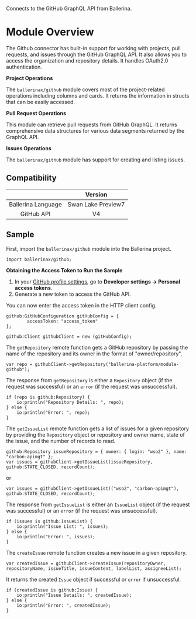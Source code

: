 Connects to the GitHub GraphQL API from Ballerina.

# Module Overview

The Github connector has built-in support for working with projects, pull requests, and issues through the GitHub GraphQL API. It also allows you to access the organization and repository details. It handles OAuth2.0 authentication.

**Project Operations**

The `ballerinax/github` module covers most of the project-related operations including columns and cards. It returns the information in structs that can be easily accessed.

**Pull Request Operations**

This module can retrieve pull requests from GitHub GraphQL. It returns comprehensive data structures for various data segments returned by the GraphQL API.

**Issues Operations**

The `ballerinax/github` module has support for creating and listing issues.


## Compatibility
|                             |       Version               |
|:---------------------------:|:---------------------------:|
| Ballerina Language          | Swan Lake Preview7          |
| GitHub API                  | V4                          |

## Sample

First, import the `ballerinax/github` module into the Ballerina project.

```ballerina
import ballerinax/github;
```

**Obtaining the Access Token to Run the Sample**

1. In your [GitHub profile settings](https://github.com/settings/profile), go to **Developer settings -> Personal access tokens**.
2. Generate a new token to access the GitHub API.

You can now enter the access token in the HTTP client config.
```ballerina
github:GitHubConfiguration gitHubConfig = {
        accessToken: "access_token"
};
 
github:Client githubClient = new (gitHubConfig);
```

The `getRepository` remote function gets a GitHub repository by passing the name of the repository and its owner in the format of "owner/repository".
```ballerina
var repo = githubClient->getRepository("ballerina-platform/module-github");
```

The response from `getRepository` is either a `Repository` object (if the request was successful) or an `error` (if the request was unsuccessful).
```ballerina
if (repo is github:Repository) {
    io:println("Repository Details: ", repo);
} else {
    io:println("Error: ", repo);
}
```

The `getIssueList` remote function gets a list of issues for a given repository by providing the `Repository` object or repository and owner name, state of the issue, and the number of records to read.

```ballerina
github:Repository issueRepository = { owner: { login: "wso2" }, name: "carbon-apimgt" };
var issues = githubClient->getIssueList(issueRepository, github:STATE_CLOSED, recordCount);
```
or
```ballerina
var issues = githubClient->getIssueList(("wso2", "carbon-apimgt"), github:STATE_CLOSED, recordCount);
```

The response from `getIssueList` is either an `IssueList` object (if the request was successful) or an `error` (if the request was unsuccessful).

```ballerina
if (issues is github:IssueList) {
    io:println("Issue List: ", issues);
} else {
    io:println("Error: ", issues);
}
```

The `createIssue` remote function creates a new issue in a given repository.

```ballerina
var createdIssue = githubClient->createIssue(repositoryOwner, repositoryName, issueTitle, issueContent, labelList, assigneeList);
```

It returns the created `Issue` object if successful or `error` if unsuccessful.

```ballerina
if (createdIssue is github:Issue) {
    io:println("Issue Details: ", createdIssue);
} else {
    io:println("Error: ", createdIssue);
}
```
